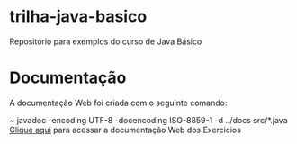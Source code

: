 # trilha-java-basico
Repositório para exemplos do curso de Java Básico

# Documentação
A documentação Web foi criada com o seguinte comando:

  ~ javadoc -encoding UTF-8 -docencoding ISO-8859-1  -d ../docs  src/*.java
[Clique aqui](http://exemplo.com/) para acessar a documentação Web dos Exercicios

